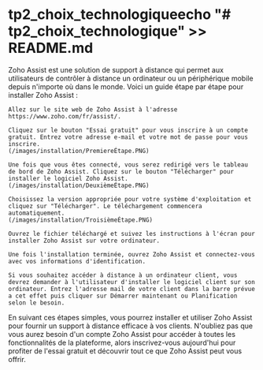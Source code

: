 # tp2_choix_technologiqueecho "# tp2_choix_technologique" >> README.md

Zoho Assist est une solution de support à distance qui permet aux utilisateurs de contrôler à distance un ordinateur ou un périphérique mobile depuis n'importe où dans le monde. Voici un guide étape par étape pour installer Zoho Assist :

    Allez sur le site web de Zoho Assist à l'adresse https://www.zoho.com/fr/assist/.

    Cliquez sur le bouton "Essai gratuit" pour vous inscrire à un compte gratuit. Entrez votre adresse e-mail et votre mot de passe pour vous inscrire.
    (/images/installation/PremiereÉtape.PNG)

    Une fois que vous êtes connecté, vous serez redirigé vers le tableau de bord de Zoho Assist. Cliquez sur le bouton "Télécharger" pour installer le logiciel Zoho Assist.
    (/images/installation/DeuxièmeÉtape.PNG)

    Choisissez la version appropriée pour votre système d'exploitation et cliquez sur "Télécharger". Le téléchargement commencera automatiquement.
    (/images/installation/TroisièmeÉtape.PNG)

    Ouvrez le fichier téléchargé et suivez les instructions à l'écran pour installer Zoho Assist sur votre ordinateur.

    Une fois l'installation terminée, ouvrez Zoho Assist et connectez-vous avec vos informations d'identification.

    Si vous souhaitez accéder à distance à un ordinateur client, vous devrez demander à l'utilisateur d'installer le logiciel client sur son ordinateur. Entrez l'adresse mail de votre client dans la barre prévue a cet effet puis cliquer sur Démarrer maintenant ou Planification selon le besoin.

En suivant ces étapes simples, vous pourrez installer et utiliser Zoho Assist pour fournir un support à distance efficace à vos clients. N'oubliez pas que vous aurez besoin d'un compte Zoho Assist pour accéder à toutes les fonctionnalités de la plateforme, alors inscrivez-vous aujourd'hui pour profiter de l'essai gratuit et découvrir tout ce que Zoho Assist peut vous offrir.
